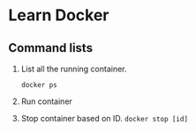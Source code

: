# Learn Docker

## Command lists

  1. List all the running container.

     `docker ps`
  2. Run container
  3. Stop container based on ID.
     `docker stop [id]`
